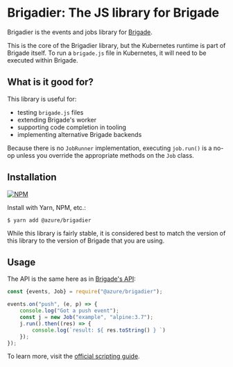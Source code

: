 # Brigadier: The JS library for Brigade

Brigadier is the events and jobs library for [Brigade](https://brigade.sh).

This is the core of the Brigadier library, but the Kubernetes runtime is part of Brigade itself.
To run a `brigade.js` file in Kubernetes, it will need to be executed within Brigade.

## What is it good for?

This library is useful for:

- testing `brigade.js` files
- extending Brigade's worker
- supporting code completion in tooling
- implementing alternative Brigade backends

Because there is no `JobRunner` implementation, executing `job.run()` is a no-op unless you override the appropriate methods on the `Job` class.

## Installation

[![NPM](https://nodei.co/npm/@azure/brigadier.png)](https://www.npmjs.com/package/@azure/brigadier)

Install with Yarn, NPM, etc.:

```console
$ yarn add @azure/brigadier
```

While this library is fairly stable, it is considered best to match the version of this library
to the version of Brigade that you are using.


## Usage

The API is the same here as in [Brigade's API](https://github.com/Azure/brigade/blob/master/docs/topics/javascript.md):

```javascript
const {events, Job} = require("@azure/brigadier");

events.on("push", (e, p) => {
    console.log("Got a push event");
    const j = new Job("example", "alpine:3.7");
    j.run().then((res) => {
        console.log(`result: ${ res.toString() } `)
    });
});
```

To learn more, visit the [official scripting guide](https://github.com/Azure/brigade/blob/master/docs/topics/scripting.md).
